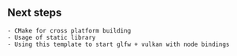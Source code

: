 ## Next steps
    - CMake for cross platform building
    - Usage of static library
    - Using this template to start glfw + vulkan with node bindings